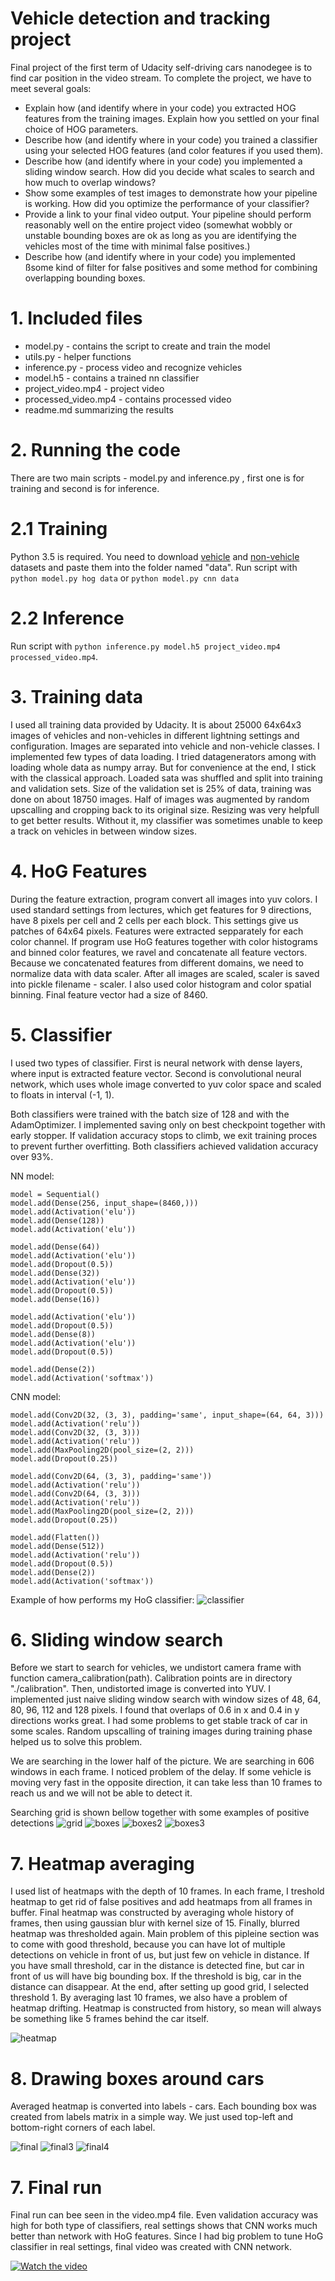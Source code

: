 [classifier]: ./outputs/output-hog.jpg "classifier"
[boxes]: ./outputs/boxes.jpg "boxes"
[boxes2]: ./outputs/boxes2.jpg "boxes2"
[boxes3]: ./outputs/boxes3.jpg "boxes3"

[heatmap]: ./outputs/heat.jpg "heatmap"

[final]: ./outputs/final.jpg "final"
[final3]: ./outputs/final3.jpg "final3"
[final4]: ./outputs/final4.jpg "final4"

[grid]: ./outputs/grid.jpg "grid"




# Vehicle detection and tracking project

Final project of the first term of Udacity self-driving cars nanodegee is to find car position in the video stream.
To complete the project, we have to meet several goals:
* Explain how (and identify where in your code) you extracted HOG features from the training images. Explain how you settled on your final choice of HOG parameters.
* Describe how (and identify where in your code) you trained a classifier using your selected HOG features (and color features if you used them).
* Describe how (and identify where in your code) you implemented a sliding window search. How did you decide what scales to search and how much to overlap windows?
* Show some examples of test images to demonstrate how your pipeline is working. How did you optimize the performance of your classifier?
* Provide a link to your final video output. Your pipeline should perform reasonably well on the entire project video (somewhat wobbly or unstable bounding boxes are ok as long as you are identifying the vehicles most of the time with minimal false positives.)
* Describe how (and identify where in your code) you implemented ßsome kind of filter for false positives and some method for combining overlapping bounding boxes.


# 1. Included files
* model.py - contains the script to create and train the model
* utils.py - helper functions
* inference.py - process video and recognize vehicles
* model.h5 - contains a trained nn classifier
* project_video.mp4 - project video
* processed_video.mp4 - contains processed video
* readme.md summarizing the results


# 2. Running the code
There are two main scripts - model.py and inference.py , first one is for training and second is for inference.


# 2.1 Training 
Python 3.5 is required. You need to download [vehicle](https://s3.amazonaws.com/udacity-sdc/Vehicle_Tracking/vehicles.zip) and [non-vehicle](https://s3.amazonaws.com/udacity-sdc/Vehicle_Tracking/non-vehicles.zip) datasets and paste them into the folder named "data". Run script with ```python model.py hog data``` or ```python model.py cnn data```


# 2.2 Inference
Run script with ```python inference.py model.h5 project_video.mp4 processed_video.mp4```. 


# 3. Training data
I used all training data provided by Udacity. It is about 25000 64x64x3 images of vehicles and non-vehicles in different lightning settings and configuration. Images are separated into vehicle and non-vehicle classes. I implemented few types of data loading. I tried datagenerators among with loading whole data as numpy array. 
But for convenience at the end, I stick with the classical approach. Loaded sata was shuffled and split into training and validation sets. Size of the validation set is 25% of data, training was done on about 18750 images.  Half of images was augmented by random upscalling and cropping back to its original size. Resizing was very helpfull to get better results. Without it, my classifier was sometimes unable to keep a track on vehicles in between window sizes. 


# 4. HoG Features
During the feature extraction, program convert all images into yuv colors. I used standard settings from lectures, which get features for 9 directions, have 8 pixels per cell and 2 cells per each block. This settings give us patches of 64x64 pixels. Features were extracted sepparately for each color channel. If program use HoG features together with color histograms and binned color features, we ravel and concatenate all feature vectors. Because we concatenated features from different domains, we need to normalize data with data scaler. After all images are scaled, scaler is saved into pickle filename - scaler. I also used color histogram and color spatial binning. Final feature vector had a size of 8460. 


# 5. Classifier

I used two types of classifier. First is neural network with dense layers, where input is extracted feature vector. Second is convolutional neural network, which uses
whole image converted to yuv color space and scaled to floats in interval (-1, 1). 

Both classifiers were trained with the batch size of 128 and with the AdamOptimizer. I implemented saving only on best checkpoint together with early stopper. If validation accuracy stops to climb, we exit training proces to prevent further overfitting. Both classifiers achieved validation accuracy over 93%.




NN model:
```
model = Sequential()
model.add(Dense(256, input_shape=(8460,)))
model.add(Activation('elu'))
model.add(Dense(128))
model.add(Activation('elu'))

model.add(Dense(64))
model.add(Activation('elu'))
model.add(Dropout(0.5))
model.add(Dense(32))
model.add(Activation('elu'))
model.add(Dropout(0.5))
model.add(Dense(16))

model.add(Activation('elu'))
model.add(Dropout(0.5))
model.add(Dense(8))
model.add(Activation('elu'))
model.add(Dropout(0.5))

model.add(Dense(2))
model.add(Activation('softmax'))
```




CNN model:
```
model.add(Conv2D(32, (3, 3), padding='same', input_shape=(64, 64, 3)))
model.add(Activation('relu'))
model.add(Conv2D(32, (3, 3)))
model.add(Activation('relu'))
model.add(MaxPooling2D(pool_size=(2, 2)))
model.add(Dropout(0.25))

model.add(Conv2D(64, (3, 3), padding='same'))
model.add(Activation('relu'))
model.add(Conv2D(64, (3, 3)))
model.add(Activation('relu'))
model.add(MaxPooling2D(pool_size=(2, 2)))
model.add(Dropout(0.25))

model.add(Flatten())
model.add(Dense(512))
model.add(Activation('relu'))
model.add(Dropout(0.5))
model.add(Dense(2))
model.add(Activation('softmax'))
```



Example of how performs my HoG classifier:
![classifier][classifier]


# 6. Sliding window search
Before we start to search for vehicles, we undistort camera frame with function camera_calibration(path). Calibration points are in directory "./calibration".
Then, undistorted image is converted into YUV. I implemented just naive sliding window search with window sizes of 48, 64, 80, 96, 112 and 128 pixels. I found that overlaps of 0.6 in x and 0.4 in y directions works great. I had some problems to get stable track of car in some scales. Random upscalling of training images during training phase helped us to solve this problem. 

We are searching in the lower half of the picture. We are searching in 606 windows in each frame. 
I noticed problem of the delay. If some vehicle is moving very fast in the opposite direction, it can take less than 10 frames to reach us and we will not be able to detect it.


Searching grid is shown bellow together with some examples of positive detections
![grid][grid]
![boxes][boxes]
![boxes2][boxes2]
![boxes3][boxes3]



# 7. Heatmap averaging
I used list of heatmaps with the depth of 10 frames. In each frame, I treshold heatmap to get rid of false positives and add heatmaps from all frames in buffer.
Final heatmap was constructed by averaging whole history of frames, then using gaussian blur with kernel size of 15. Finally, blurred heatmap was thresholded again. Main problem of this pipleine section was to come with good threshold, because you can have lot of multiple detections on vehicle in front of us, but just few on vehicle in distance. If you have small threshold, car in the distance is detected fine, but car in front of us will have big bounding box. If the threshold is big, car in the distance can disappear. At the end, after setting up good grid, I selected threshold 1. By averaging last 10 frames, we also have a problem of heatmap drifting. Heatmap is constructed from history, so mean will always be something like 5 frames behind the car itself. 

![heatmap][heatmap]



# 8. Drawing boxes around cars
Averaged heatmap is converted into labels - cars. Each bounding box was created from labels matrix in a simple way. We just used top-left and bottom-right corners of each label. 

![final][final]
![final3][final3]
![final4][final4]



# 7. Final run 
Final run can bee seen in the video.mp4 file. 
Even validation accuracy was high for both type of classifiers, real settings shows that CNN works much better than network with HoG features. Since I had big problem to tune HoG classifier in real settings, final video was created with CNN network. 

[![Watch the video](./outputs/output-hog.jpg)](https://github.com/batrlatom/udacityP5/blob/master/outputs/output_video.mp4)


